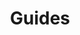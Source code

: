 ---
title: Guides
weight: 9
# If the index.md file is empty, the link to the section will be hidden from the sidebar
is_empty: true
---